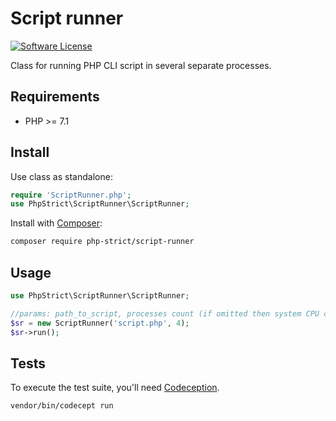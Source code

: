 # Script runner

[![Software License][ico-license]](LICENSE.txt)

Class for running PHP CLI script in several separate processes.

## Requirements

*   PHP >= 7.1

## Install

Use class as standalone:

```php
require 'ScriptRunner.php';
use PhpStrict\ScriptRunner\ScriptRunner;
```

Install with [Composer](http://getcomposer.org):
    
```bash
composer require php-strict/script-runner
```

## Usage

```php
use PhpStrict\ScriptRunner\ScriptRunner;

//params: path_to_script, processes count (if omitted then system CPU cores count will be used)
$sr = new ScriptRunner('script.php', 4);
$sr->run();
```

## Tests

To execute the test suite, you'll need [Codeception](https://codeception.com/).

```bash
vendor/bin/codecept run
```

[ico-license]: https://img.shields.io/badge/license-GPL-brightgreen.svg?style=flat-square
